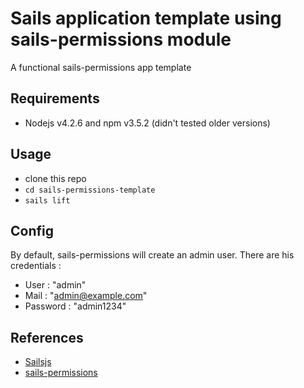 # Sails application template using sails-permissions module
A functional sails-permissions app template

## Requirements
* Nodejs v4.2.6 and npm v3.5.2 (didn't tested older versions)

## Usage
* clone this repo
* `cd sails-permissions-template`
* `sails lift`

## Config
By default, sails-permissions will create an admin user. There are his credentials :
* User : "admin"
* Mail : "admin@example.com"
* Password : "admin1234"

## References
* [Sailsjs](https://sailsjs.com)
* [sails-permissions](https://github.com/trailsjs/sails-permissions)
